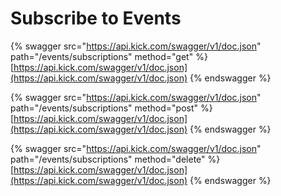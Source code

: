 # Subscribe to Events



{% swagger src="https://api.kick.com/swagger/v1/doc.json" path="/events/subscriptions" method="get" %}
[https://api.kick.com/swagger/v1/doc.json](https://api.kick.com/swagger/v1/doc.json)
{% endswagger %}

{% swagger src="https://api.kick.com/swagger/v1/doc.json" path="/events/subscriptions" method="post" %}
[https://api.kick.com/swagger/v1/doc.json](https://api.kick.com/swagger/v1/doc.json)
{% endswagger %}

{% swagger src="https://api.kick.com/swagger/v1/doc.json" path="/events/subscriptions" method="delete" %}
[https://api.kick.com/swagger/v1/doc.json](https://api.kick.com/swagger/v1/doc.json)
{% endswagger %}
